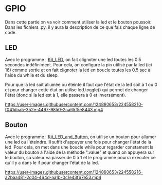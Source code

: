 # GPIO                                                                                    
Dans cette partie on va voir comment utiliser la led et le bouton poussoir. Dans les fichiers .py, il y aura la description de ce que fais chaque ligne de code.

## LED                                                                 
Avec le programme : [Kit_LED](Kit_LED.py), on fait clignoter une led toutes les 0.5 secondes indéfiniment. Pour cela, on configure la pin utilisé par la led (ici 16) comme sortie et on fait clignoter la led en boucle toutes les 0.5 sec à l'aide du while et du sleep.

Pour que la led soit allumée ou éteinte il faut que l'état de la led soit à 1 ou 0 et pour changer cette état on utilise led.toggle() qui permet de changer l'état (donc si la led est à 1, elle passera à 0 et inversément).


https://user-images.githubusercontent.com/124890653/224558210-f041dba5-352e-4497-9850-2ca65f5e8443.mp4



## Bouton                                                           
Avec le programme : [Kit_LED_and_Button](Kit_LED_and_Button.py), on utilise un bouton pour allumer une led ou l'éteindre. Il suffit d'appuyer une fois pour changer l'état de la led. Pour cela, on met dans une boucle while pour regarder constament la valeur du bouton à l'aide de la méthode ".value" et quand on appuyera sur le bouton, sa valeur va passer de 0 à 1 et le programme pourra executer ce qu'il y a dans le if pour changer l'état de la led.                   



https://user-images.githubusercontent.com/124890653/224558216-a2baa481-2c04-464d-aa1b-0c1e43f67e53.mp4

